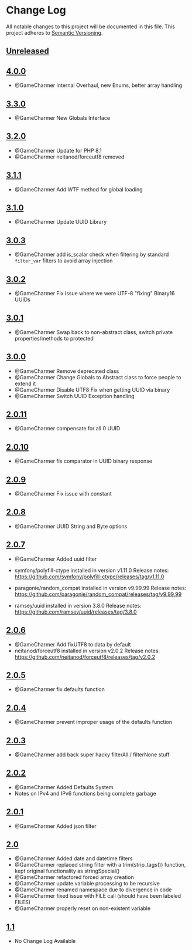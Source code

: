 
# Change Log
All notable changes to this project will be documented in this file.
This project adheres to [Semantic Versioning](http://semver.org/).

## [Unreleased](https://github.com/KongHack/Globals)



## [4.0.0](https://github.com/KongHack/Globals/releases/tag/4.0.0)
- @GameCharmer Internal Overhaul, new Enums, better array handling



## [3.3.0](https://github.com/KongHack/Globals/releases/tag/3.3.0)
- @GameCharmer New Globals Interface



## [3.2.0](https://github.com/KongHack/Globals/releases/tag/3.2.0)
- @GameCharmer Update for PHP 8.1
- @GameCharmer neitanod/forceutf8 removed


## [3.1.1](https://github.com/KongHack/Globals/releases/tag/3.1.1)
- @GameCharmer Add WTF method for global loading



## [3.1.0](https://github.com/KongHack/Globals/releases/tag/3.1.0)
- @GameCharmer Update UUID Library



## [3.0.3](https://github.com/KongHack/Globals/releases/tag/3.0.3)
- @GameCharmer add is_scalar check when filtering by standard `filter_var` filters to avoid array injection



## [3.0.2](https://github.com/KongHack/Globals/releases/tag/3.0.2)
- @GameCharmer Fix issue where we were UTF-8 "fixing" Binary16 UUIDs



## [3.0.1](https://github.com/KongHack/Globals/releases/tag/3.0.1)
- @GameCharmer Swap back to non-abstract class, switch private properties/methods to protected



## [3.0.0](https://github.com/KongHack/Globals/releases/tag/3.0.0)
- @GameCharmer Remove deprecated class
- @GameCharmer Change Globals to Abstract class to force people to extend it
- @GameCharmer Disable UTF8 Fix when getting UUID via binary
- @GameCharmer Switch UUID Exception handling



## [2.0.11](https://github.com/KongHack/Globals/releases/tag/2.0.11)
- @GameCharmer compensate for all 0 UUID



## [2.0.10](https://github.com/KongHack/Globals/releases/tag/2.0.10)
- @GameCharmer fix comparator in UUID binary response



## [2.0.9](https://github.com/KongHack/Globals/releases/tag/2.0.9)
- @GameCharmer Fix issue with constant



## [2.0.8](https://github.com/KongHack/Globals/releases/tag/2.0.8)
- @GameCharmer UUID String and Byte options



## [2.0.7](https://github.com/KongHack/Globals/releases/tag/2.0.7)
- @GameCharmer Added uuid filter

- symfony/polyfill-ctype installed in version v1.11.0
  Release notes: https://github.com/symfony/polyfill-ctype/releases/tag/v1.11.0

- paragonie/random_compat installed in version v9.99.99
  Release notes: https://github.com/paragonie/random_compat/releases/tag/v9.99.99

- ramsey/uuid installed in version 3.8.0
  Release notes: https://github.com/ramsey/uuid/releases/tag/3.8.0



## [2.0.6](https://github.com/KongHack/Globals/releases/tag/2.0.6)
- @GameCharmer Add fixUTF8 to data by default
- neitanod/forceutf8 installed in version v2.0.2
  Release notes: https://github.com/neitanod/forceutf8/releases/tag/v2.0.2



## [2.0.5](https://github.com/KongHack/Globals/releases/tag/2.0.5)
- @GameCharmer fix defaults function



## [2.0.4](https://github.com/KongHack/Globals/releases/tag/2.0.4)
- @GameCharmer prevent improper usage of the defaults function



## [2.0.3](https://github.com/KongHack/Globals/releases/tag/2.0.3)
- @GameCharmer add back super hacky filterAll / filterNone stuff



## [2.0.2](https://github.com/KongHack/Globals/releases/tag/2.0.2)
- @GameCharmer Added Defaults System
- Notes on IPv4 and IPv6 functions being complete garbage
 


## [2.0.1](https://github.com/KongHack/Globals/releases/tag/2.0.1)
- @GameCharmer Added json filter
 


## [2.0](https://github.com/KongHack/Globals/releases/tag/2.0)
- @GameCharmer Added date and datetime filters
- @GameCharmer replaced string filter with a trim(strip_tags()) function, kept original functionality as stringSpecial()
- @GameCharmer refactored forced array creation
- @GameCharmer update variable processing to be recursive
- @GameCharmer renamed namespace due to divergence in code
- @GameCharmer fixed issue with FILE call (should have been labeled FILES)
- @GameCharmer properly reset on non-existent variable



## [1.1](https://github.com/KongHack/Globals/releases/tag/1.1)
- No Change Log Available 


